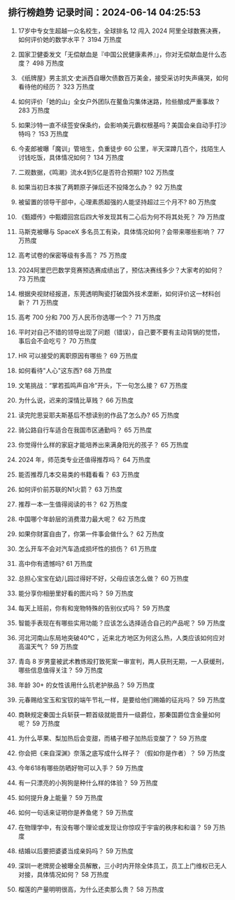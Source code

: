 
## 排行榜趋势 记录时间：2024-06-14 04:25:53
  
  1. 17岁中专女生超越一众名校生，全球排名 12 闯入 2024 阿里全球数赛决赛，如何评价她的数学水平？ 3194 万热度
    
  2. 国家卫健委发文「无偿献血是『中国公民健康素养』」，你对无偿献血是什么态度？ 498 万热度
    
  3. 《纸牌屋》男主凯文·史派西自曝欠债数百万美金，接受采访时失声痛哭，如何看待他的经历？ 323 万热度
    
  4. 如何评价「她的山」全女户外团队在鳌鱼沟集体迷路，险些酿成严重事故？ 283 万热度
    
  5. 如果沙特一直不续签安保条约，会影响美元霸权根基吗？美国会亲自动手打沙特吗？ 153 万热度
    
  6. 今麦郎被曝「魔训」管培生，负重徒步 60 公里，半天深蹲几百个，找陌生人讨钱吃饭，具体情况如何？ 134 万热度
    
  7. 二观数据，《鸣潮》流水4到5亿是否符合预期? 102 万热度
    
  8. 如果当初日本挨了两颗原子弹后还不投降怎么办？ 92 万热度
    
  9. 被留置的领导干部中，心理素质超强的人能坚持超过三个月不? 80 万热度
    
  10. 《甄嬛传》中甄嬛回宫后四大爷发现其有二心后为何不将其处死？ 79 万热度
    
  11. 马斯克被曝与 SpaceX 多名员工有染，具体情况如何？会带来哪些影响？ 77 万热度
    
  12. 高考试卷的保密等级有多高？ 75 万热度
    
  13. 2024阿里巴巴数学竞赛预选赛成绩出了，预估决赛线多少？大家考的如何？ 73 万热度
    
  14. 根据央视财经报道，东莞透明陶瓷打破国外技术垄断，如何评价这一材料创新？ 71 万热度
    
  15. 高考 700 分和 700 万人民币你选哪一个？ 71 万热度
    
  16. 平时对自己不错的领导出现了问题（错误），自己要不要有主动背锅的觉悟，事后会不会吃亏？ 70 万热度
    
  17. HR 可以接受的离职原因有哪些？ 69 万热度
    
  18. 如何看待"人心"这东西? 68 万热度
    
  19. 文笔挑战：“掌若孤鸣声自冷”开头，下一句怎么接？ 67 万热度
    
  20. 为什么说，迟来的深情比草贱？ 66 万热度
    
  21. 读完陀思妥耶夫斯基后不想读别的作品了怎么办? 65 万热度
    
  22. 骑公路自行车适合在我国市区通勤吗？ 65 万热度
    
  23. 你觉得什么样的家庭才能培养出来满身阳光的孩子？ 65 万热度
    
  24. 2024 年，师范类专业还值得推荐吗？ 64 万热度
    
  25. 能否推荐几本交易类的书籍看看？ 63 万热度
    
  26. 如何评价前苏联的N1火箭？ 63 万热度
    
  27. 推荐一本一生值得阅读的书？ 62 万热度
    
  28. 中国哪个年龄层的消费潜力最大呢？ 62 万热度
    
  29. 如果你财富自由了，你第一件事会做什么？ 62 万热度
    
  30. 怎么开车不会对汽车造成损坏性的损伤？ 61 万热度
    
  31. 高中你有遗憾吗? 61 万热度
    
  32. 总担心宝宝在幼儿园过得好不好，父母应该怎么做？ 60 万热度
    
  33. 能分享你相册里好看的图片吗？ 59 万热度
    
  34. 每天上班前，你有和宠物特殊的告别仪式吗？ 59 万热度
    
  35. 智能手表现在有哪些实用功能？应该怎么选择适合自己的产品呢？ 59 万热度
    
  36. 河北河南山东局地突破40℃ ，近来北方地区为何这么热，人类应该如何应对高温天气？ 59 万热度
    
  37. 青岛 8 岁男童被武术教练殴打致死案一审宣判，两人获刑无期，一人获缓刑，哪些信息值得关注？ 59 万热度
    
  38. 年龄 30+ 的女性该用什么抗老护肤品？ 59 万热度
    
  39. 元春赐给宝玉和宝钗的端午节礼一样，是要给他们赐婚的征兆吗？ 59 万热度
    
  40. 商鞅规定秦国士兵斩获一颗首级就能晋升一级爵位，那秦国爵位含金量如何呢？ 59 万热度
    
  41. 为什么苹果、梨加热后会变甜，而橘子橙子加热后变酸了？ 59 万热度
    
  42. 你会把《来自深渊》奈落之底写成什么样子？（假如你是作者）？ 59 万热度
    
  43. 今年618有哪些防晒好物可以入手？ 59 万热度
    
  44. 有一只漂亮的小狗狗是种什么样的体验？ 59 万热度
    
  45. 如何提升身上能量？ 59 万热度
    
  46. 如何一句话来证明你是养鱼佬？ 59 万热度
    
  47. 在物理学中，有没有哪个理论或发现让你惊叹于宇宙的秩序和和谐？ 59 万热度
    
  48. 结婚以后要把婆婆当成亲妈吗？ 59 万热度
    
  49. 深圳一老牌房企被曝全员解散，三小时内开除全体员工，员工上门维权已无人对接，具体情况如何？ 58 万热度
    
  50. 榴莲的产量明明很高，为什么还卖那么贵？ 58 万热度
    